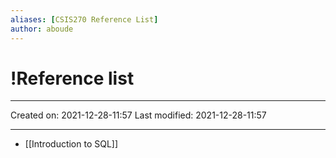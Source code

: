 ```yaml
---
aliases: [CSIS270 Reference List]
author: aboude
---
```

# !Reference list
___

Created on: 2021-12-28-11:57
Last modified: 2021-12-28-11:57

___

* [[Introduction to SQL]]